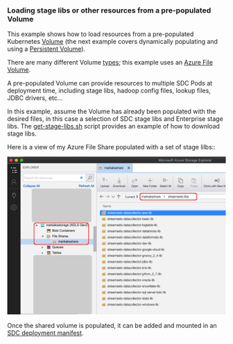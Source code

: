 ### Loading stage libs or other resources from a pre-populated Volume

This example shows how to load resources from a pre-populated Kubernetes [Volume](https://kubernetes.io/docs/concepts/storage/volumes/) (the next example covers dynamically populating and using a [Persistent Volume](https://kubernetes.io/docs/concepts/storage/persistent-volumes/)). 

There are many different Volume [types](https://kubernetes.io/docs/concepts/storage/volumes/#types-of-volumes); this example uses an [Azure File Volume](https://docs.microsoft.com/en-us/azure/aks/azure-files-volume). 

A pre-populated Volume can provide resources to multiple SDC Pods at deployment time, including stage libs, hadoop config files, lookup files, JDBC drivers, etc... 

In this example, assume the Volume has already been populated with the desired files, in this case a selection of SDC stage libs and Enterprise stage libs. The [get-stage-libs.sh](https://github.com/onefoursix/sdc-k8s-deployment-with-custom-config/blob/master/examples/example-3/get-stage-libs.sh) script provides an example of how to download stage libs.

Here is a view of my Azure File Share populated with a set of stage lilbs::

<img src="images/azure-file-share.png" alt="azure-file-share" width="600"/>

Once the shared volume is populated, it can be added and mounted in an [SDC deployment manifest](https://github.com/onefoursix/sdc-k8s-deployment-with-custom-config/blob/master/examples/example-3/sdc.yaml).


